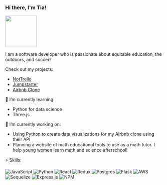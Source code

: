 ### Hi there, I'm Tia!

<div id="header" align="left">
  <img src="https://media.giphy.com/media/6ib6KPmkeAjDTxMxij/giphy.gif" width="100"/>
</div>

I am a software developer who is passionate about equitable education, the outdoors, and soccer! 

Check out my projects:
* [NotTrello](https://not-trello.onrender.com/)
* [Jumpstarter](https://jumpstarter.onrender.com/)
* [Airbnb Clone](https://api-project-2pzb.onrender.com/)

🌱 I’m currently learning:
  * Python for data science
  * Three.js

🔭 I’m currently working on:
  * Using Python to create data visualizations for my Airbnb clone using their API
  * Planning a website of math educational tools to use as a math tutor. I help young women learn math and science afterschool!

⚡ Skills:

![JavaScript](https://img.shields.io/badge/javascript-%23323330.svg?style=for-the-badge&logo=javascript&logoColor=%23F7DF1E)
![Python](https://img.shields.io/badge/python-3670A0?style=for-the-badge&logo=python&logoColor=ffdd54)
![React](https://img.shields.io/badge/react-%2320232a.svg?style=for-the-badge&logo=react&logoColor=%2361DAFB)
![Redux](https://img.shields.io/badge/redux-%23593d88.svg?style=for-the-badge&logo=redux&logoColor=white)
![Postgres](https://img.shields.io/badge/postgres-%23316192.svg?style=for-the-badge&logo=postgresql&logoColor=white)
![Flask](https://img.shields.io/badge/flask-%23000.svg?style=for-the-badge&logo=flask&logoColor=white)
![AWS](https://img.shields.io/badge/AWS-%23FF9900.svg?style=for-the-badge&logo=amazon-aws&logoColor=white)
![Sequelize](https://img.shields.io/badge/Sequelize-52B0E7?style=for-the-badge&logo=Sequelize&logoColor=white)
![Express.js](https://img.shields.io/badge/express.js-%23404d59.svg?style=for-the-badge&logo=express&logoColor=%2361DAFB)
![NPM](https://img.shields.io/badge/NPM-%23CB3837.svg?style=for-the-badge&logo=npm&logoColor=white)


<!--
**tiadoherty/tiadoherty** is a ✨ _special_ ✨ repository because its `README.md` (this file) appears on your GitHub profile.

Here are some ideas to get you started:

- 🔭 I’m currently working on ...
- 🌱 I’m currently learning ...
- 👯 I’m looking to collaborate on ...
- 🤔 I’m looking for help with ...
- 💬 Ask me about ...
- 📫 How to reach me: ...
- 😄 Pronouns: ...
- ⚡ Fun fact: ...
-->
